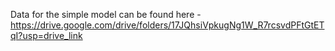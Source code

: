 Data for the simple model can be found here - https://drive.google.com/drive/folders/17JQhsiVpkugNg1W_R7rcsvdPFtGtETqI?usp=drive_link
